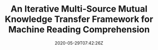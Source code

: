 ---
title: "An Iterative Multi-Source Mutual Knowledge Transfer Framework for Machine Reading Comprehension"
authors:
- Xin Liu
- Kai Liu
- Xiang Li
- Jinsong Su
- Yubin Ge
- Bin Wang
- Jiebo Luo
author_notes:
- "共同一作"
- "共同一作"
- "共同一作"
- "通讯作者"
- 
- 
- 
date: "2020-05-29T07:42:26Z"
publishDate: "2025-05-29T07:42:26Z"
publication_types: [direction5]
publication: "**In Proc. of IJCAI 2020.** (CCF-A类)"
---